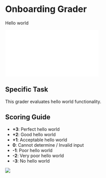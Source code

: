 # Onboarding Grader

Hello world

![grader base deck](../grader-base/grader-base.deck.md)

## Specific Task

This grader evaluates hello world functionality.

## Scoring Guide

- **+3**: Perfect hello world
- **+2**: Good hello world
- **+1**: Acceptable hello world
- **0**: Cannot determine / Invalid input
- **-1**: Poor hello world
- **-2**: Very poor hello world
- **-3**: No hello world

![](./onboarding-grader.deck.toml)
